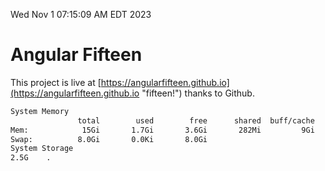 Wed Nov  1 07:15:09 AM EDT 2023

# Angular Fifteen


This project is live at [https://angularfifteen.github.io](https://angularfifteen.github.io "fifteen!") thanks to Github.

```bash
System Memory
               total        used        free      shared  buff/cache   available
Mem:            15Gi       1.7Gi       3.6Gi       282Mi         9Gi        12Gi
Swap:          8.0Gi       0.0Ki       8.0Gi
System Storage
2.5G	.
```
